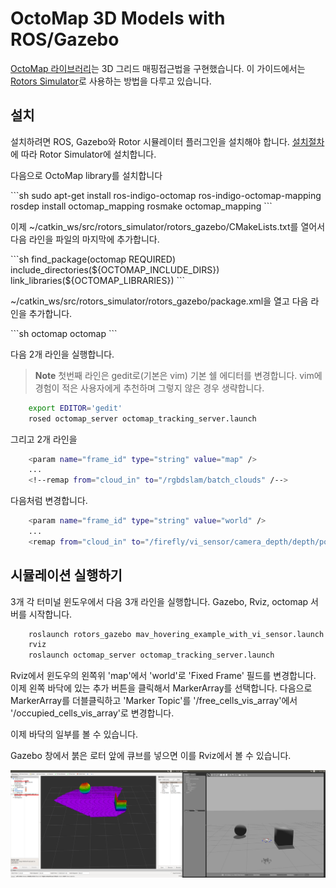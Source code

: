 # OctoMap 3D Models with ROS/Gazebo

[OctoMap 라이브러리](http://octomap.github.io/)는 3D 그리드 매핑접근법을 구현했습니다. 이 가이드에서는 [Rotors Simulator](https://github.com/ethz-asl/rotors_simulator/wiki/RotorS-Simulator)로 사용하는 방법을 다루고 있습니다.

## 설치

설치하려면 ROS, Gazebo와 Rotor 시뮬레이터 플러그인을 설치해야 합니다. [설치절차](https://github.com/ethz-asl/rotors_simulator)에 따라 Rotor Simulator에 설치합니다.

다음으로 OctoMap library를 설치합니다
<div class="host-code"></div>
```sh
	sudo apt-get install ros-indigo-octomap ros-indigo-octomap-mapping
	rosdep install octomap_mapping
	rosmake octomap_mapping
```

이제 ~/catkin_ws/src/rotors_simulator/rotors_gazebo/CMakeLists.txt를 열어서 다음 라인을 파일의 마지막에 추가합니다.
<div class="host-code"></div>
```sh
	find_package(octomap REQUIRED)
	include_directories(${OCTOMAP_INCLUDE_DIRS})
	link_libraries(${OCTOMAP_LIBRARIES})
```

~/catkin_ws/src/rotors_simulator/rotors_gazebo/package.xml을 열고 다음 라인을 추가합니다.
<div class="host-code"></div>
```sh
	<build/depend>octomap</build/depend>
	<run_depend>octomap</run_depend>
```

다음 2개 라인을 실행합니다.

> **Note** 첫번째 라인은 gedit로(기본은 vim) 기본 쉘 에디터를 변경합니다. vim에 경험이 적은 사용자에게 추천하며 그렇지 않은 경우 생략합니다.


```sh
	export EDITOR='gedit'
	rosed octomap_server octomap_tracking_server.launch
```
그리고 2개 라인을

```sh
	<param name="frame_id" type="string" value="map" />
	...
	<!--remap from="cloud_in" to="/rgbdslam/batch_clouds" /-->
```

다음처럼 변경합니다.
```sh
	<param name="frame_id" type="string" value="world" />
	...
	<remap from="cloud_in" to="/firefly/vi_sensor/camera_depth/depth/points" />
```


## 시뮬레이션 실행하기

3개 각 터미널 윈도우에서 다음 3개 라인을 실행합니다. Gazebo, Rviz, octomap 서버를 시작합니다.

```sh
	roslaunch rotors_gazebo mav_hovering_example_with_vi_sensor.launch  mav_name:=firefly
	rviz
	roslaunch octomap_server octomap_tracking_server.launch
```

Rviz에서 윈도우의 왼쪽위 'map'에서 'world'로 'Fixed Frame' 필드를 변경합니다.
이제 왼쪽 바닥에 있는 추가 버튼을 클릭해서 MarkerArray를 선택합니다. 다음으로 MarkerArray를 더블클릭하고 'Marker Topic'를 '/free_cells_vis_array'에서 '/occupied_cells_vis_array'로 변경합니다.

이제 바닥의 일부를 볼 수 있습니다.

Gazebo 창에서 붉은 로터 앞에 큐브를 넣으면 이를 Rviz에서 볼 수 있습니다.


![OctoMap Example in Gazebo](../../assets/simulation/octomap.png)
